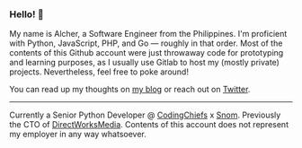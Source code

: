 ### Hello! 👋

<!--
**alchermd/alchermd** is a ✨ _special_ ✨ repository because its `README.md` (this file) appears on your GitHub profile.

Here are some ideas to get you started:

- 🔭 I’m currently working on ...
- 🌱 I’m currently learning ...
- 👯 I’m looking to collaborate on ...
- 🤔 I’m looking for help with ...
- 💬 Ask me about ...
- 📫 How to reach me: ...
- 😄 Pronouns: ...
- ⚡ Fun fact: ...
-->

My name is Alcher, a Software Engineer from the Philippines. I'm proficient with Python, JavaScript, PHP, and Go — roughly in that order. Most of the contents of this Github account were just throwaway code for prototyping and learning purposes, as I usually use Gitlab to host my (mostly private) projects. Nevertheless, feel free to poke around!

You can read up my thoughts on [my blog](https://alcher.dev/) or reach out on [Twitter](https://twitter.com/alchermd).

---

Currently a Senior Python Developer @ [CodingChiefs](https://codingchiefs.com/) x [Snom](https://www.snom.com/en/). Previously the CTO of [DirectWorksMedia](https://directworksmedia.com). Contents of this account does not represent my employer in any way whatsoever.
